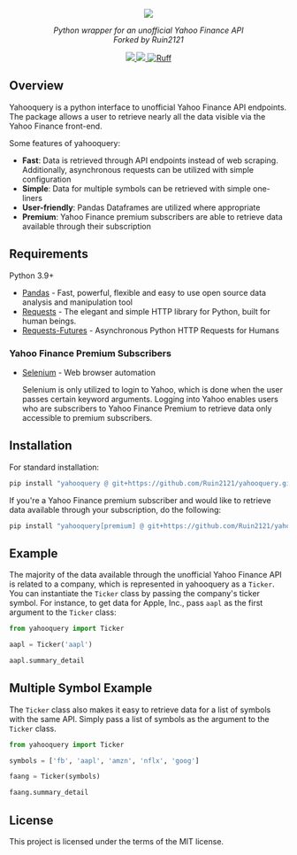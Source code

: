 <!-- markdownlint-disable -->
<p align="center">
    <a href="#"><img src="docs/docs/img/full.png"></a>
</p>
<p align="center">
    <em>Python wrapper for an unofficial Yahoo Finance API</em>
    <br>
    <em>Forked by Ruin2121</em>
</p>
<p align="center">
    <a href="https://codecov.io/gh/Ruin2121/yahooquery">
        <img src="https://codecov.io/gh/Ruin2121/yahooquery/graph/badge.svg?token=BWHE5GCW8T"/>
    </a>
    <a href="https://sourcery.ai">
        <img src="https://img.shields.io/badge/Sourcery-enabled-brightgreen">
    </a>
    <a href="https://github.com/astral-sh/ruff">
        <img src="https://img.shields.io/endpoint?url=https://raw.githubusercontent.com/astral-sh/ruff/main/assets/badge/v2.json" alt="Ruff" style="max-width:100%;">
    </a>
</p>
<!-- markdownlint-restore -->

## Overview

Yahooquery is a python interface to unofficial Yahoo Finance API endpoints. The package allows a user to retrieve nearly all the data visible via the Yahoo Finance front-end.

Some features of yahooquery:

- **Fast**: Data is retrieved through API endpoints instead of web scraping. Additionally, asynchronous requests can be utilized with simple configuration
- **Simple**: Data for multiple symbols can be retrieved with simple one-liners
- **User-friendly**: Pandas Dataframes are utilized where appropriate
- **Premium**: Yahoo Finance premium subscribers are able to retrieve data available through their subscription

## Requirements

Python 3.9+

- [Pandas](https://pandas.pydata.org) - Fast, powerful, flexible and easy to use open source data analysis and manipulation tool
- [Requests](https://requests.readthedocs.io/en/master/) - The elegant and simple HTTP library for Python, built for human beings.
- [Requests-Futures](https://github.com/ross/requests-futures) - Asynchronous Python HTTP Requests for Humans

### Yahoo Finance Premium Subscribers

- [Selenium](https://www.selenium.dev/selenium/docs/api/py/) - Web browser automation

  Selenium is only utilized to login to Yahoo, which is done when the user passes certain keyword arguments. Logging into Yahoo enables users who are subscribers to Yahoo Finance Premium to retrieve data only accessible to premium subscribers.

## Installation

For standard installation:

```bash
pip install "yahooquery @ git+https://github.com/Ruin2121/yahooquery.git@2.3.7r6"
```

If you're a Yahoo Finance premium subscriber and would like to retrieve data available through your subscription, do the following:

```bash
pip install "yahooquery[premium] @ git+https://github.com/Ruin2121/yahooquery.git@2.3.7r6"
```

## Example

The majority of the data available through the unofficial Yahoo Finance API is related to a company, which is represented in yahooquery as a `Ticker`. You can instantiate the `Ticker` class by passing the company's ticker symbol. For instance, to get data for Apple, Inc., pass `aapl` as the first argument to the `Ticker` class:

```python
from yahooquery import Ticker

aapl = Ticker('aapl')

aapl.summary_detail
```

## Multiple Symbol Example

The `Ticker` class also makes it easy to retrieve data for a list of symbols with the same API. Simply pass a list of symbols as the argument to the `Ticker` class.

```python
from yahooquery import Ticker

symbols = ['fb', 'aapl', 'amzn', 'nflx', 'goog']

faang = Ticker(symbols)

faang.summary_detail
```

## License

This project is licensed under the terms of the MIT license.
